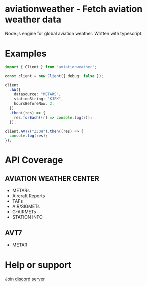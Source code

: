 # aviationweather - Fetch aviation weather data

Node.js engine for global aviation weather. Written with typescript.

# Examples

```ts
import { Client } from "aviationweather";

const client = new Client({ debug: false });

client
  .AW({
    datasource: "METARS",
    stationString: "KJFK",
    hoursBeforeNow: 2,
  })
  .then((res) => {
    res.forEach((r) => console.log(r));
  });

client.AVT7("ZJQH").then((res) => {
  console.log(res);
});
```

# API Coverage

## AVIATION WEATHER CENTER

- METARs
- Aircraft Reports
- TAFs
- AIR/SIGMETs
- G-AIRMETs
- STATION INFO

## AVT7

- METAR

# Help or support

Join [discord server](https://discord.gg/yHQY9fexH9)
